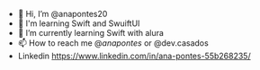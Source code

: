 - 👋 Hi, I’m @anapontes20
- 👀 I'm learning Swift and SwuiftUI
- 🌱 I’m currently learning Swift with alura
- 📫 How to reach me @_anapontes_ or @dev.casados 
- Linkedin https://www.linkedin.com/in/ana-pontes-55b268235/

<!---
anapontes20/anapontes20 is a ✨ special ✨ repository because its `README.md` (this file) appears on your GitHub profile.
You can click the Preview link to take a look at your changes.
--->
